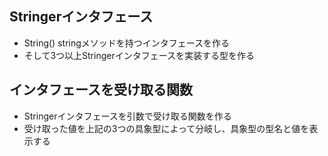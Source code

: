 ## Stringerインタフェース
- String() stringメソッドを持つインタフェースを作る
- そして3つ以上Stringerインタフェースを実装する型を作る

## インタフェースを受け取る関数
- Stringerインタフェースを引数で受け取る関数を作る
- 受け取った値を上記の3つの具象型によって分岐し、具象型の型名と値を表示する
